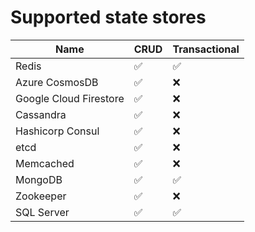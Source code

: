 # Supported state stores 


| Name  | CRUD | Transactional
| ------------- | -------|------ |
| Redis  | :white_check_mark:  | :white_check_mark: |
| Azure CosmosDB | :white_check_mark: | :x: |
| Google Cloud Firestore | :white_check_mark: | :x: |
| Cassandra | :white_check_mark: | :x: |
| Hashicorp Consul | :white_check_mark: | :x: |
| etcd | :white_check_mark: | :x: |
| Memcached | :white_check_mark: | :x: |
| MongoDB | :white_check_mark: | :white_check_mark: |
| Zookeeper | :white_check_mark: | :x: |
| SQL Server  | :white_check_mark:  | :white_check_mark: |
